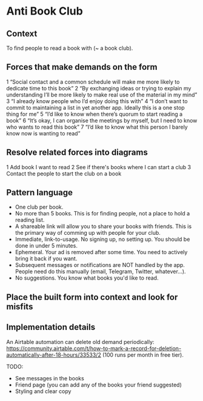 # Anti Book Club

## Context

To find people to read a book with (~ a book club).

## Forces that make demands on the form

1 “Social contact and a common schedule will make me more likely to dedicate time to this book”
2 “By exchanging ideas or trying to explain my understanding I’ll be more likely to make real use of the material in my mind”
3 “I already know people who I’d enjoy doing this with”
4 “I don’t want to commit to maintaining a list in yet another app. Ideally this is a one stop thing for me”
5 “I’d like to know when there’s quorum to start reading a book”
6 “It’s okay, I can organise the meetings by myself, but I need to know who wants to read this book”
7 “I’d like to know what this person I barely know now is wanting to read”

## Resolve related forces into diagrams

1 Add book I want to read
2 See if there's books where I can start a club
3 Contact the people to start the club on a book

## Pattern language

- One club per book.
- No more than 5 books. This is for finding people, not a place to hold a reading list.
- A shareable link will allow you to share your books with friends. This is the primary way of comming up with people for your club.
- Immediate, link-to-usage. No signing up, no setting up. You should be done in under 5 minutes.
- Ephemeral. Your ad is removed after some time. You need to actively bring it back if you want.
- Subsequent messages or notifications are NOT handled by the app. People need do this manually (email, Telegram, Twitter, whatever...).
- No suggestions. You know what books you'd like to read.

## Place the built form into context and look for misfits

## Implementation details

An Airtable automation can delete old demand periodically: https://community.airtable.com/t/how-to-mark-a-record-for-deletion-automatically-after-18-hours/33533/2 (100 runs per month in free tier).

TODO:

- See messages in the books
- Friend page (you can add any of the books your friend suggested)
- Styling and clear copy

